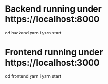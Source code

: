 # Backend running under https://localhost:8000
cd backend
yarn i
yarn start

# Frontend running under https://localhost:3000
cd frontend
yarn i
yarn start